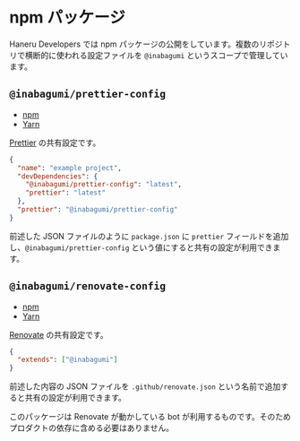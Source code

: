 # npm パッケージ

Haneru Developers では npm パッケージの公開をしています。複数のリポジトリで横断的に使われる設定ファイルを `@inabagumi` というスコープで管理しています。

## `@inabagumi/prettier-config`

- [npm](https://www.npmjs.com/package/@inabagumi/prettier-config)
- [Yarn](https://yarnpkg.com/ja/package/@inabagumi/prettier-config)

[Prettier](https://prettier.io/) の共有設定です。

```json
{
  "name": "example project",
  "devDependencies": {
    "@inabagumi/prettier-config": "latest",
    "prettier": "latest"
  },
  "prettier": "@inabagumi/prettier-config"
}
```

前述した JSON ファイルのように `package.json` に `prettier` フィールドを追加し、`@inabagumi/prettier-config` という値にすると共有の設定が利用できます。

## `@inabagumi/renovate-config`

- [npm](https://www.npmjs.com/package/@inabagumi/renovate-config)
- [Yarn](https://yarnpkg.com/ja/package/@inabagumi/renovate-config)

[Renovate](https://renovatebot.com/) の共有設定です。

```json
{
  "extends": ["@inabagumi"]
}
```

前述した内容の JSON ファイルを `.github/renovate.json` という名前で追加すると共有の設定が利用できます。

このパッケージは Renovate が動かしている bot が利用するものです。そのためプロダクトの依存に含める必要はありません。
